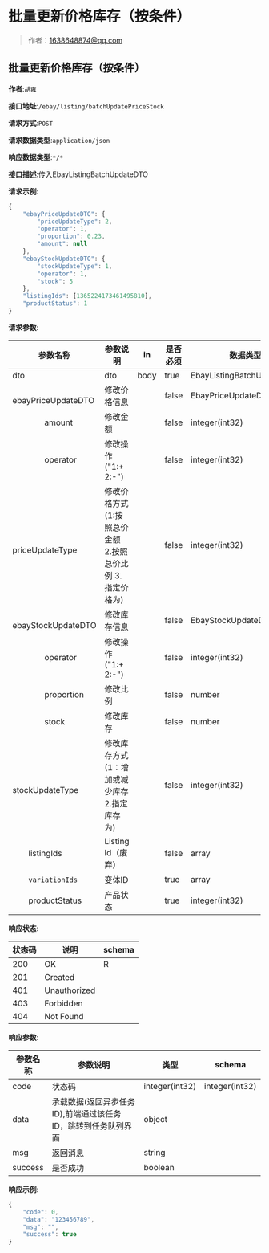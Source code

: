 # 批量更新价格库存（按条件）

> 作者：1638648874@qq.com

## 批量更新价格库存（按条件）
**作者**:`胡雍`

**接口地址**:`/ebay/listing/batchUpdatePriceStock`


**请求方式**:`POST`


**请求数据类型**:`application/json`


**响应数据类型**:`*/*`


**接口描述**:传入EbayListingBatchUpdateDTO


**请求示例**:


```javascript
{
	"ebayPriceUpdateDTO": {
		"priceUpdateType": 2,
		"operator": 1,
		"proportion": 0.23,
		"amount": null
	},
	"ebayStockUpdateDTO": {
		"stockUpdateType": 1,
		"operator": 1,
		"stock": 5
	},
	"listingIds": [1365224173461495810],
	"productStatus": 1
}
```


**请求参数**:


| 参数名称 | 参数说明 | in    | 是否必须 | 数据类型 | schema |
| -------- | -------- | ----- | -------- | -------- | ------ |
|dto|dto|body|true|EbayListingBatchUpdateDTO|EbayListingBatchUpdateDTO|
|&emsp;&emsp;ebayPriceUpdateDTO|修改价格信息||false|EbayPriceUpdateDTO|EbayPriceUpdateDTO|
|&emsp;&emsp;&emsp;&emsp;amount|修改金额||false|integer(int32)||
|&emsp;&emsp;&emsp;&emsp;operator|修改操作("1:+ 2:-")||false|integer(int32)||
|&emsp;&emsp;&emsp;&emsp;priceUpdateType|修改价格方式(1:按照总价金额 2.按照总价比例 3.指定价格为)||false|integer(int32)||
|&emsp;&emsp;ebayStockUpdateDTO|修改库存信息||false|EbayStockUpdateDTO|EbayStockUpdateDTO|
|&emsp;&emsp;&emsp;&emsp;operator|修改操作("1:+ 2:-")||false|integer(int32)||
|&emsp;&emsp;&emsp;&emsp;proportion|修改比例||false|number||
|&emsp;&emsp;&emsp;&emsp;stock|修改库存||false|number||
|&emsp;&emsp;&emsp;&emsp;stockUpdateType|修改库存方式(1：增加或减少库存 2.指定库存为)||false|integer(int32)||
|&emsp;&emsp;listingIds|Listing Id（废弃）||false|array|integer|
|&emsp;&emsp;`variationIds`| 变体ID ||true|array|integer|
|&emsp;&emsp;productStatus|产品状态||true|integer(int32)||


**响应状态**:


| 状态码 | 说明 | schema |
| -------- | -------- | ----- |
|200|OK|R|
|201|Created||
|401|Unauthorized||
|403|Forbidden||
|404|Not Found|||


**响应参数**:


| 参数名称 | 参数说明 | 类型 | schema |
| -------- | -------- | ----- |----- | 
|code|状态码|integer(int32)|integer(int32)|
|data|承载数据(返回异步任务ID),前端通过该任务ID，跳转到任务队列界面 |object||
|msg|返回消息|string||
|success|是否成功|boolean|||


**响应示例**:
```javascript
{
	"code": 0,
	"data": "123456789",
	"msg": "",
	"success": true
}
```